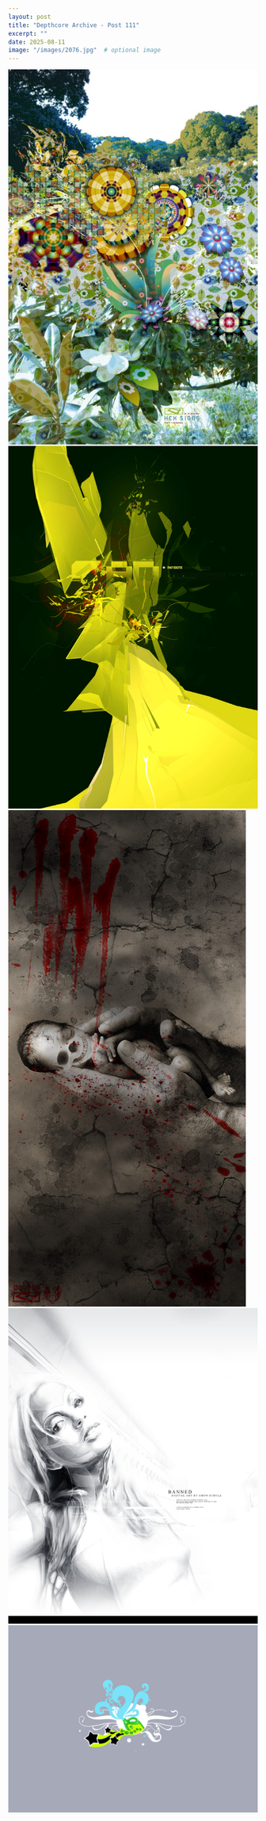 ```yaml
---
layout: post
title: "Depthcore Archive - Post 111"
excerpt: ""
date: 2025-08-11
image: "/images/2076.jpg"  # optional image
---
```


<img src="/images/2076.jpg">
<img src="/images/2077.jpg" alt="2077.jpg"/>
<img src="/images/2078.jpg" alt="2078.jpg"/>
<img src="/images/2079.jpg" alt="2079.jpg"/>
<img src="/images/2083.jpg" alt="2083.jpg"/>
